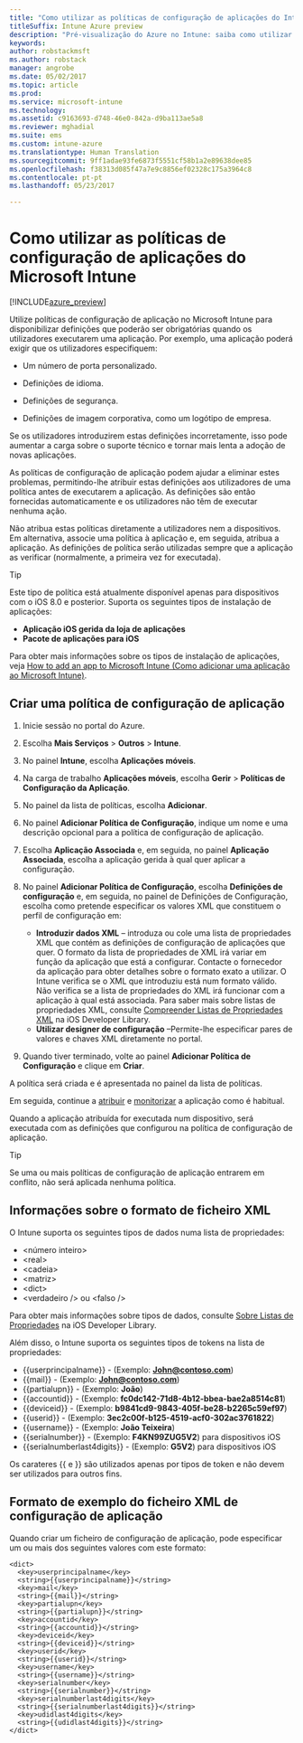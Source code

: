 ```yaml
---
title: "Como utilizar as políticas de configuração de aplicações do Intune | Microsoft Docs"
titleSuffix: Intune Azure preview
description: "Pré-visualização do Azure no Intune: saiba como utilizar políticas de configuração de aplicação para disponibilizar dados de configuração a uma aplicação iOS quando é executada."
keywords: 
author: robstackmsft
ms.author: robstack
manager: angrobe
ms.date: 05/02/2017
ms.topic: article
ms.prod: 
ms.service: microsoft-intune
ms.technology: 
ms.assetid: c9163693-d748-46e0-842a-d9ba113ae5a8
ms.reviewer: mghadial
ms.suite: ems
ms.custom: intune-azure
ms.translationtype: Human Translation
ms.sourcegitcommit: 9ff1adae93fe6873f5551cf58b1a2e89638dee85
ms.openlocfilehash: f38313d085f47a7e9c8856ef02328c175a3964c8
ms.contentlocale: pt-pt
ms.lasthandoff: 05/23/2017

---
```


# <a name="how-to-use-microsoft-intune-app-configuration-policies"></a>Como utilizar as políticas de configuração de aplicações do Microsoft Intune

[!INCLUDE[azure_preview](./includes/azure_preview.md)]

Utilize políticas de configuração de aplicação no Microsoft Intune para disponibilizar definições que poderão ser obrigatórias quando os utilizadores executarem uma aplicação. Por exemplo, uma aplicação poderá exigir que os utilizadores especifiquem:

-   Um número de porta personalizado.

-   Definições de idioma.

-   Definições de segurança.

-   Definições de imagem corporativa, como um logótipo de empresa.

Se os utilizadores introduzirem estas definições incorretamente, isso pode aumentar a carga sobre o suporte técnico e tornar mais lenta a adoção de novas aplicações.

As políticas de configuração de aplicação podem ajudar a eliminar estes problemas, permitindo-lhe atribuir estas definições aos utilizadores de uma política antes de executarem a aplicação. As definições são então fornecidas automaticamente e os utilizadores não têm de executar nenhuma ação.

Não atribua estas políticas diretamente a utilizadores nem a dispositivos. Em alternativa, associe uma política à aplicação e, em seguida, atribua a aplicação. As definições de política serão utilizadas sempre que a aplicação as verificar (normalmente, a primeira vez for executada).

> [!TIP]
> Este tipo de política está atualmente disponível apenas para dispositivos com o iOS 8.0 e posterior. Suporta os seguintes tipos de instalação de aplicações:
>
> -   **Aplicação iOS gerida da loja de aplicações**
> -   **Pacote de aplicações para iOS**
>
> Para obter mais informações sobre os tipos de instalação de aplicações, veja [How to add an app to Microsoft Intune (Como adicionar uma aplicação ao Microsoft Intune)](apps-add.md).

## <a name="create-an-app-configuration-policy"></a>Criar uma política de configuração de aplicação

1. Inicie sessão no portal do Azure.
2. Escolha **Mais Serviços** > **Outros** > **Intune**.
3. No painel **Intune**, escolha **Aplicações móveis**.
1.  Na carga de trabalho **Aplicações móveis**, escolha **Gerir** > **Políticas de Configuração da Aplicação**.

2.  No painel da lista de políticas, escolha **Adicionar**.

3.  No painel **Adicionar Política de Configuração**, indique um nome e uma descrição opcional para a política de configuração de aplicação.
4.  Escolha **Aplicação Associada** e, em seguida, no painel **Aplicação Associada**, escolha a aplicação gerida à qual quer aplicar a configuração.
5.  No painel **Adicionar Política de Configuração**, escolha **Definições de configuração** e, em seguida, no painel de Definições de Configuração, escolha como pretende especificar os valores XML que constituem o perfil de configuração em:
    - **Introduzir dados XML** – introduza ou cole uma lista de propriedades XML que contém as definições de configuração de aplicações que quer. O formato da lista de propriedades de XML irá variar em função da aplicação que está a configurar. Contacte o fornecedor da aplicação para obter detalhes sobre o formato exato a utilizar.
    O Intune verifica se o XML que introduziu está num formato válido. Não verifica se a lista de propriedades do XML irá funcionar com a aplicação à qual está associada.
    Para saber mais sobre listas de propriedades XML, consulte [Compreender Listas de Propriedades XML](https://developer.apple.com/library/ios/documentation/Cocoa/Conceptual/PropertyLists/UnderstandXMLPlist/UnderstandXMLPlist.html) na iOS Developer Library.
    - **Utilizar designer de configuração** –Permite-lhe especificar pares de valores e chaves XML diretamente no portal.
8. Quando tiver terminado, volte ao painel **Adicionar Política de Configuração** e clique em **Criar**.

A política será criada e é apresentada no painel da lista de políticas.

Em seguida, continue a [atribuir](apps-deploy.md) e [monitorizar](apps-monitor.md) a aplicação como é habitual.

Quando a aplicação atribuída for executada num dispositivo, será executada com as definições que configurou na política de configuração de aplicação.

> [!TIP]
> Se uma ou mais políticas de configuração de aplicação entrarem em conflito, não será aplicada nenhuma política.

## <a name="information-about-the-xml-file-format"></a>Informações sobre o formato de ficheiro XML

O Intune suporta os seguintes tipos de dados numa lista de propriedades:

- &lt;número inteiro&gt;
- &lt;real&gt;
- &lt;cadeia&gt;
- &lt;matriz&gt;
- &lt;dict&gt;
- &lt;verdadeiro /&gt; ou &lt;falso /&gt;

Para obter mais informações sobre tipos de dados, consulte [Sobre Listas de Propriedades](https://developer.apple.com/library/ios/documentation/Cocoa/Conceptual/PropertyLists/AboutPropertyLists/AboutPropertyLists.html) na iOS Developer Library.

Além disso, o Intune suporta os seguintes tipos de tokens na lista de propriedades:
- \{\{userprincipalname\}\} - (Exemplo: **John@contoso.com**)
- \{\{mail\}\} - (Exemplo: **John@contoso.com**)
- \{\{partialupn\}\} - (Exemplo: **João**)
- \{\{accountid\}\} - (Exemplo: **fc0dc142-71d8-4b12-bbea-bae2a8514c81**)
- \{\{deviceid\}\} - (Exemplo: **b9841cd9-9843-405f-be28-b2265c59ef97**)
- \{\{userid\}\} - (Exemplo: **3ec2c00f-b125-4519-acf0-302ac3761822**)
- \{\{username\}\} - (Exemplo: **João Teixeira**)
- \{\{serialnumber\}\} - (Exemplo: **F4KN99ZUG5V2**) para dispositivos iOS
- \{\{serialnumberlast4digits\}\} - (Exemplo: **G5V2**) para dispositivos iOS

Os carateres \{\{ e \}\} são utilizados apenas por tipos de token e não devem ser utilizados para outros fins.





## <a name="example-format-for-an-app-configuration-xml-file"></a>Formato de exemplo do ficheiro XML de configuração de aplicação

Quando criar um ficheiro de configuração de aplicação, pode especificar um ou mais dos seguintes valores com este formato:

```
<dict>
  <key>userprincipalname</key>
  <string>{{userprincipalname}}</string>
  <key>mail</key>
  <string>{{mail}}</string>
  <key>partialupn</key>
  <string>{{partialupn}}</string>
  <key>accountid</key>
  <string>{{accountid}}</string>
  <key>deviceid</key>
  <string>{{deviceid}}</string>
  <key>userid</key>
  <string>{{userid}}</string>
  <key>username</key>
  <string>{{username}}</string>
  <key>serialnumber</key>
  <string>{{serialnumber}}</string>
  <key>serialnumberlast4digits</key>
  <string>{{serialnumberlast4digits}}</string>
  <key>udidlast4digits</key>
  <string>{{udidlast4digits}}</string>
</dict>

```

